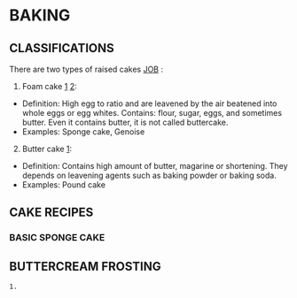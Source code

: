 # BAKING

## CLASSIFICATIONS

There are two types of raised cakes [JOB](http://www.joyofbaking.com/CakeMaking.html) : 

1. Foam cake [1](http://www.joyofbaking.com/FoamCakes.htm) [2](http://www.joyofbaking.com/FoamCakesTechniques.html): 
 
  - Definition: High egg to ratio and are leavened by the air beatened into whole eggs or egg whites. Contains: flour, sugar, eggs, and sometimes butter. Even it contains butter, it is not called buttercake.
  - Examples: Sponge cake, Genoise 

2. Butter cake [1](http://www.joyofbaking.com/ButterCakes.html):
 
  - Definition: Contains high amount of butter, magarine or shortening. They depends on leavening agents such as baking powder or baking soda.
  - Examples: Pound cake
  
## CAKE RECIPES

### BASIC SPONGE CAKE
## BUTTERCREAM FROSTING
    1. 
